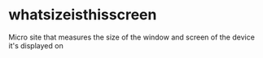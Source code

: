 whatsizeisthisscreen
====================

Micro site that measures the size of the window and screen of the device it's displayed on